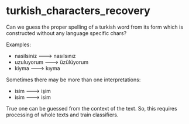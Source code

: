 # turkish_characters_recovery
Can we guess the proper spelling of a turkish word from its form which is constructed without any language specific chars? 

Examples:

 - nasilsiniz ---> nasılsınız
 - uzuluyorum ---> üzülüyorum
 - kiyma ---> kıyma
 
 Sometimes there may be more than one interpretations:
 
 - isim ---> işim
 - isim ---> isim
 
 True one can be guessed from the context of the text. So, this requires processing of whole texts and train classifiers.
 
